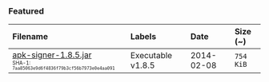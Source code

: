 ### Featured ###

| **Filename** | **Labels** | **Date** | **Size (~)** |
|:-------------|:-----------|:---------|:-------------|
| [apk-signer-1.8.5.jar](https://dl.dropboxusercontent.com/u/237978006/android/apk-signer/apk-signer-1.8.5.jar)<br /><font size='1'>SHA-1: <code>7aa85063e9d6f4836f79b3cf56b7973e0e4aa091</code></font> | Executable v1.8.5 | 2014-02-08 | `754 KiB` |